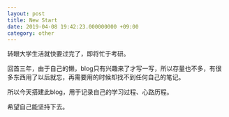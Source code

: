 ```yaml
---
layout: post
title: New Start
date: 2019-04-08 19:42:23.000000000 +09:00
category: other
---
```


转眼大学生活就快要过完了，即将忙于考研。

回首三年，由于自己的懒，blog只有兴趣来了才写一写，所以存量也不多，有很多东西用了以后就忘，再需要用的时候却找不到任何自己的笔记。

所以今天搭建此blog，用于记录自己的学习过程、心路历程。

希望自己能坚持下去。